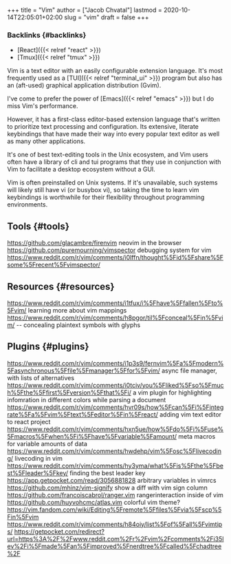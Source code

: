 +++
title = "Vim"
author = ["Jacob Chvatal"]
lastmod = 2020-10-14T22:05:01+02:00
slug = "vim"
draft = false
+++

### Backlinks {#backlinks}

-   [React]({{< relref "react" >}})
-   [Tmux]({{< relref "tmux" >}})

Vim is a text editor with an easily configurable extension language. It's most frequently used as a [TUI]({{< relref "terminal_ui" >}}) program but also has an (aft-used) graphical application distribution (Gvim).

I've come to prefer the power of [Emacs]({{< relref "emacs" >}}) but I do miss Vim's performance.

However, it has a first-class editor-based extension language that's written to prioritize text processing and configuration. Its extensive, literate keybindings that have made their way into every popular text editor as well as many other applications.

It's one of best text-editing tools in the Unix ecosystem, and Vim users often have a library of cli and tui programs that they use in conjunction with Vim to facilitate a desktop ecosystem without a GUI.

Vim is often preinstalled on Unix systems. If it's unavailable, such systems will likely still have vi (or busybox vi), so taking the time to learn vim keybindings is worthwhile for their flexibility throughout programming environments.


## Tools {#tools}

<https://github.com/glacambre/firenvim> neovim in the browser
<https://github.com/puremourning/vimspector> debugging system for vim
<https://www.reddit.com/r/vim/comments/i0lffn/thought%5Fid%5Fshare%5Fsome%5Frecent%5Fvimspector/>


## Resources {#resources}

<https://www.reddit.com/r/vim/comments/i1tfux/i%5Fhave%5Ffallen%5Fto%5Fvim/> learning more about vim mappings
<https://www.reddit.com/r/vim/comments/h8pgor/til%5Fconceal%5Fin%5Fvim/> -- concealing plaintext symbols with glyphs


## Plugins {#plugins}

<https://www.reddit.com/r/vim/comments/i1p3s9/fernvim%5Fa%5Fmodern%5Fasynchronous%5Ffile%5Fmanager%5Ffor%5Fvim/> async file manager, with lists of alternatives
<https://www.reddit.com/r/vim/comments/i0tciv/you%5Fliked%5Fso%5Fmuch%5Fthe%5Ffirst%5Fversion%5Fthat%5Fi/> a vim plugin for highlighting infomration in different colors while parsing a document
<https://www.reddit.com/r/vim/comments/hvr09s/how%5Fcan%5Fi%5Fintegrate%5Fa%5Fvim%5Ftext%5Feditor%5Fin%5Freact/> adding vim text editor to react project
<https://www.reddit.com/r/vim/comments/hxn5ue/how%5Fdo%5Fi%5Fuse%5Fmacros%5Fwhen%5Fi%5Fhave%5Fvariable%5Famount/> meta macros for variable amounts of data
<https://www.reddit.com/r/vim/comments/hwdehp/vim%5Fosc%5Flivecoding/> livecoding in vim
<https://www.reddit.com/r/vim/comments/hy3yma/what%5Fis%5Fthe%5Fbest%5Fleader%5Fkey/> finding the best leader key
<https://app.getpocket.com/read/3056881828> arbitrary variables in vimrcs
<https://github.com/mhinz/vim-signify> show a diff with vim sign column
<https://github.com/francoiscabrol/ranger.vim> rangerinteraction inside of vim
<https://github.com/huyvohcmc/atlas.vim> colorful vim theme?
<https://vim.fandom.com/wiki/Editing%5Fremote%5Ffiles%5Fvia%5Fscp%5Fin%5Fvim>
<https://www.reddit.com/r/vim/comments/h84oiy/list%5Fof%5Fall%5Fvimtips/>
<https://getpocket.com/redirect?url=https%3A%2F%2Fwww.reddit.com%2Fr%2Fvim%2Fcomments%2Fi35lev%2Fi%5Fmade%5Fan%5Fimproved%5Fnerdtree%5Fcalled%5Fchadtree%2F>
